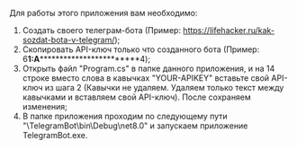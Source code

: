 Для работы этого приложения вам необходимо:
1) Создать своего телеграм-бота (Пример: https://lifehacker.ru/kak-sozdat-bota-v-telegram/);
2) Скопировать API-ключ только что созданного бота (Пример: 6********1:A********************************4);
3) Открыть файл "Program.cs" в папке данного приложения, и на 14 строке вместо слова в кавычках "YOUR-APIKEY" вставьте свой API-ключ из шага 2 (Кавычки не удаляем. Удаляем только текст между кавычками и вставляем свой API-ключ). После сохраняем изменения;
4) В папке приложения проходим по следующему пути "\TelegramBot\bin\Debug\net8.0" и запускаем приложение TelegramBot.exe.
